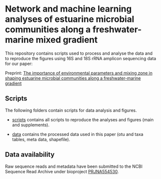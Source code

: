 # Network and machine learning analyses of estuarine microbial communities along a freshwater-marine mixed gradient

This repository contains scripts used to process and analyse the data and to reproduce the figures using 16S and 18S rRNA amplicon sequencing data for our paper:

Preprint: [The importance of environmental parameters and mixing zone in shaping estuarine microbial communities along a freshwater-marine gradient](https://doi.org/10.1016/j.ecss.2022.108026)

## Scripts

The following folders contain scripts for data analysis and figures.

* [scripts](../master/scripts/) contains all scripts to reproduce the analyses and figures (main and supplements).

* [data](../master/data/) contains the processed data used in this paper (otu and taxa tables, meta data, shapefile).


## Data availability 
Raw sequence reads and metadata have been submitted to the NCBI Sequence Read Archive under bioproject [PRJNA554530](https://www.ncbi.nlm.nih.gov/bioproject/PRJNA554530/). 
